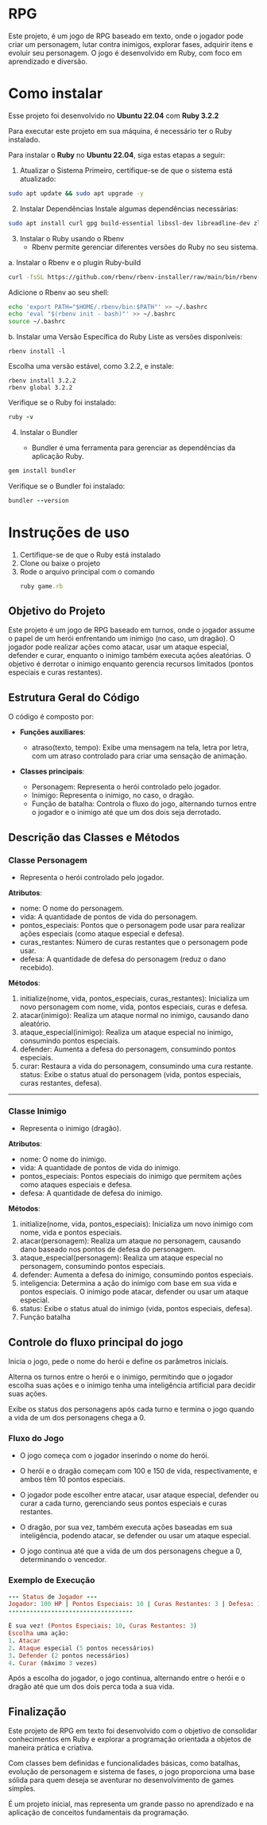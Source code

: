 # RPG
Este projeto, é um jogo de RPG baseado em texto, onde o jogador pode criar um personagem, lutar contra inimigos, explorar fases, adquirir itens e evoluir seu personagem. O jogo é desenvolvido em Ruby, com foco em aprendizado e diversão.


# Como instalar
Esse projeto foi desenvolvido no **Ubuntu 22.04** com **Ruby 3.2.2**

Para executar este projeto em sua máquina, é necessário ter o Ruby instalado.

Para instalar o **Ruby** no **Ubuntu 22.04**, siga estas etapas a seguir:

1. Atualizar o Sistema
Primeiro, certifique-se de que o sistema está atualizado:

``` bash
sudo apt update && sudo apt upgrade -y
```


2. Instalar Dependências
Instale algumas dependências necessárias:
``` bash
sudo apt install curl gpg build-essential libssl-dev libreadline-dev zlib1g-dev libsqlite3-dev -y
```

3. Instalar o Ruby usando o Rbenv
     - Rbenv permite gerenciar diferentes versões do Ruby no seu sistema.

a. Instalar o Rbenv e o plugin Ruby-build
```bash
curl -fsSL https://github.com/rbenv/rbenv-installer/raw/main/bin/rbenv-installer | bash
```

Adicione o Rbenv ao seu shell:
```bash
echo 'export PATH="$HOME/.rbenv/bin:$PATH"' >> ~/.bashrc
echo 'eval "$(rbenv init - bash)"' >> ~/.bashrc
source ~/.bashrc
```
b. Instalar uma Versão Específica do Ruby
Liste as versões disponíveis:
```rbenv
rbenv install -l
```
Escolha uma versão estável, como 3.2.2, e instale:
``` rbenv
rbenv install 3.2.2
rbenv global 3.2.2
```

Verifique se o Ruby foi instalado:
``` ruby
ruby -v
```

4. Instalar o Bundler

    - Bundler é uma ferramenta para gerenciar as dependências da aplicação Ruby.
``` ruby
gem install bundler
```

Verifique se o Bundler foi instalado:
``` ruby
bundler --version
```

# Instruções de uso
1. Certifique-se de que o Ruby está instalado
2. Clone ou baixe o projeto
3. Rode o arquivo principal com o comando
    ``` ruby
    ruby game.rb
    ```
## Objetivo do Projeto
Este projeto é um jogo de RPG baseado em turnos, onde o jogador assume o papel de um herói enfrentando um inimigo (no caso, um dragão). O jogador pode realizar ações como atacar, usar um ataque especial, defender e curar, enquanto o inimigo também executa ações aleatórias. O objetivo é derrotar o inimigo enquanto gerencia recursos limitados (pontos especiais e curas restantes).


## Estrutura Geral do Código
O código é composto por:

- **Funções auxiliares**:

    - atraso(texto, tempo): Exibe uma mensagem na tela, letra por letra, com um atraso controlado para criar uma sensação de animação.

- **Classes principais**:

    - Personagem: Representa o herói controlado pelo jogador.
    - Inimigo: Representa o inimigo, no caso, o dragão.
    - Função de batalha: Controla o fluxo do jogo, alternando turnos entre o jogador e o inimigo até que um dos dois seja derrotado.

## Descrição das Classes e Métodos

### Classe Personagem
- Representa o herói controlado pelo jogador.

**Atributos**:

- nome: O nome do personagem.
- vida: A quantidade de pontos de vida do personagem.
- pontos_especiais: Pontos que o personagem pode usar para realizar ações especiais (como ataque especial e defesa).
- curas_restantes: Número de curas restantes que o personagem pode usar.
- defesa: A quantidade de defesa do personagem (reduz o dano recebido).

**Métodos**:

1. initialize(nome, vida, pontos_especiais, curas_restantes): Inicializa um novo personagem com nome, vida, pontos especiais, curas e defesa.
2. atacar(inimigo): Realiza um ataque normal no inimigo, causando dano aleatório.
3. ataque_especial(inimigo): Realiza um ataque especial no inimigo, consumindo pontos especiais.
4. defender: Aumenta a defesa do personagem, consumindo pontos especiais.
5. curar: Restaura a vida do personagem, consumindo uma cura restante.
status: Exibe o status atual do personagem (vida, pontos especiais, curas restantes, defesa).

---

### Classe Inimigo
- Representa o inimigo (dragão).

**Atributos**:

- nome: O nome do inimigo.
- vida: A quantidade de pontos de vida do inimigo.
- pontos_especiais: Pontos especiais do inimigo que permitem ações como ataques especiais e defesa.
- defesa: A quantidade de defesa do inimigo.


**Métodos**:

1. initialize(nome, vida, pontos_especiais): Inicializa um novo inimigo com nome, vida e pontos especiais.
2. atacar(personagem): Realiza um ataque no personagem, causando dano baseado nos pontos de defesa do personagem.
3. ataque_especial(personagem): Realiza um ataque especial no personagem, consumindo pontos especiais.
4. defender: Aumenta a defesa do inimigo, consumindo pontos especiais.
5. inteligencia: Determina a ação do inimigo com base em sua vida e pontos especiais. O inimigo pode atacar, defender ou usar um ataque especial.
6. status: Exibe o status atual do inimigo (vida, pontos especiais, defesa).
7. Função batalha

## Controle do fluxo principal do jogo

Inicia o jogo, pede o nome do herói e define os parâmetros iniciais.

Alterna os turnos entre o herói e o inimigo, permitindo que o jogador escolha suas ações e o inimigo tenha uma inteligência artificial para decidir suas ações.

Exibe os status dos personagens após cada turno e termina o jogo quando a vida de um dos personagens chega a 0.

### Fluxo do Jogo
- O jogo começa com o jogador inserindo o nome do herói.
- O herói e o dragão começam com 100 e 150 de vida, respectivamente, e ambos têm 10 pontos especiais.
- O jogador pode escolher entre atacar, usar ataque especial, defender ou curar a cada turno, gerenciando seus pontos especiais e curas restantes.
- O dragão, por sua vez, também executa ações baseadas em sua inteligência, podendo atacar, se defender ou usar um ataque especial.

- O jogo continua até que a vida de um dos personagens chegue a 0, determinando o vencedor.

### Exemplo de Execução
``` ruby
--- Status de Jogador ---
Jogador: 100 HP | Pontos Especiais: 10 | Curas Restantes: 3 | Defesa: 3
-----------------------------------

É sua vez! (Pontos Especiais: 10, Curas Restantes: 3)
Escolha uma ação:
1. Atacar
2. Ataque especial (5 pontos necessários)
3. Defender (2 pontos necessários)
4. Curar (máximo 3 vezes)

```
Após a escolha do jogador, o jogo continua, alternando entre o herói e o dragão até que um dos dois perca toda a sua vida.


## Finalização

Este projeto de RPG em texto foi desenvolvido com o objetivo de consolidar conhecimentos em Ruby e explorar a programação orientada a objetos de maneira prática e criativa.

Com classes bem definidas e funcionalidades básicas, como batalhas, evolução de personagem e sistema de fases, o jogo proporciona uma base sólida para quem deseja se aventurar no desenvolvimento de games simples.

É um projeto inicial, mas representa um grande passo no aprendizado e na aplicação de conceitos fundamentais da programação.
